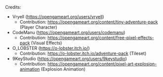 Credits:
- Vryell (https://opengameart.org/users/vryell)
  - Contribution: https://opengameart.org/content/tiny-adventure-pack (Player Character)
- CodeManu (https://opengameart.org/users/codemanu)
  - Contribution: https://opengameart.org/content/free-pixel-effects-pack (Visual Effects)
- O_LOBSTER (https://o-lobster.itch.io/)
  - Contribution: https://o-lobster.itch.io/adventure-pack (Tileset)
- 9KeyStudio (https://opengameart.org/users/9keystudio)
  - Contribution: https://opengameart.org/content/pixel-art-explosion-animation (Explosion Animation)
